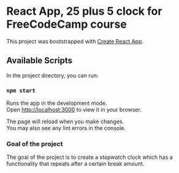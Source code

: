# React App, 25 plus 5 clock for FreeCodeCamp course

This project was bootstrapped with [Create React App](https://github.com/facebook/create-react-app).

## Available Scripts

In the project directory, you can run:

### `npm start`

Runs the app in the development mode.\
Open [http://localhost:3000](http://localhost:3000) to view it in your browser.

The page will reload when you make changes.\
You may also see any lint errors in the console.

### Goal of the project

The goal of the project is to create a stopwatch clock which has a functionality that repeats after a certain break amount.